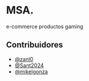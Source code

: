 # MSA.

e-commerce productos gaming 

## Contribuidores

- [@zanl0](https://github.com/zanl0)
- [@Sant2024](https://github.com/Sant2024)
- [@mikelgonza](https://github.com/miklegonza)
